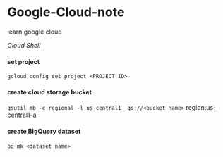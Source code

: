 # Google-Cloud-note
learn google cloud 

*Cloud Shell*

#### set project
`gcloud config set project <PROJECT ID>`

#### create cloud storage bucket
`gsutil mb -c regional -l us-central1  gs://<bucket name>`
region:us-central1-a

#### create BigQuery dataset
`bq mk <dataset name>`


